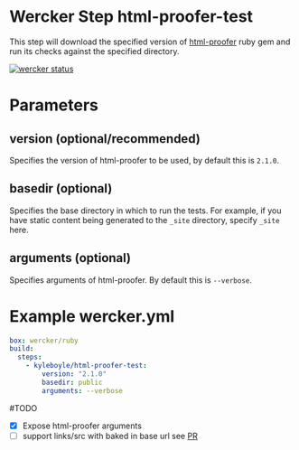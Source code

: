 # Wercker Step html-proofer-test

This step will download the specified version of [html-proofer](https://github.com/gjtorikian/html-proofer) ruby gem and run its checks against the specified directory.

[![wercker status](https://app.wercker.com/status/c189a79239749cf5ce5ba0a13423ae26/m "wercker status")](https://app.wercker.com/project/bykey/c189a79239749cf5ce5ba0a13423ae26)

# Parameters

## version (optional/recommended)

Specifies the version of html-proofer to be used, by default this is `2.1.0`. 

## basedir (optional)

Specifies the base directory in which to run the tests. For example, if you have static content being generated to the `_site` directory, specify `_site` here.

## arguments (optional)

Specifies arguments of html-proofer. By default this is `--verbose`.

# Example wercker.yml

```yml
box: wercker/ruby
build:
  steps:
    - kyleboyle/html-proofer-test:
        version: "2.1.0"
        basedir: public
        arguments: --verbose
```

#TODO
- [x] Expose html-proofer arguments
- [ ] support links/src with baked in base url see [PR](https://github.com/gjtorikian/html-proofer/pull/178)